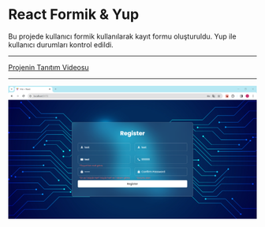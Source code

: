 # React Formik & Yup
Bu projede kullanıcı formik kullanılarak kayıt formu oluşturuldu.
Yup ile kullanıcı durumları kontrol edildi.

---------------------------------------

[Projenin Tanıtım Videosu](https://youtu.be/xQwfat6B7Fk)

---------------------------------------

![](./register.PNG)
